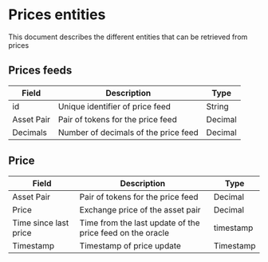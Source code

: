 # Prices entities

This document describes the different entities that can be retrieved from prices

## Prices feeds

Field | Description | Type
--------|-------|--------------
id | Unique identifier of price feed | String
Asset Pair | Pair of tokens for the price feed | Decimal
Decimals | Number of decimals of the price feed | Decimal

## Price

Field | Description | Type
--------|-------|--------------
Asset Pair | Pair of tokens for the price feed | Decimal
Price | Exchange price of the asset pair | Decimal
Time since last price | Time from the last update of the price feed on the oracle | timestamp
Timestamp | Timestamp of price update | Timestamp

